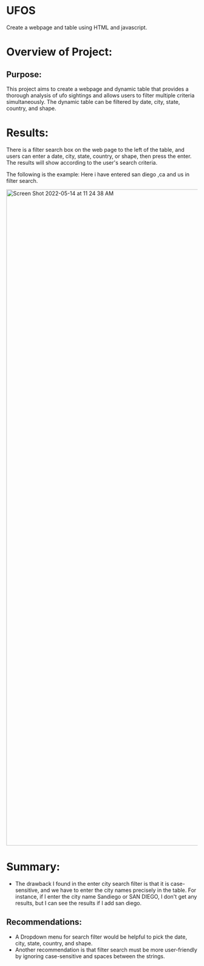 # UFOS
Create a webpage and table using HTML and javascript.

# Overview of Project: 

## Purpose:

This project aims to create a webpage and dynamic table that provides a thorough analysis of ufo sightings and allows users to filter multiple criteria simultaneously. The dynamic table can be filtered by date, city, state, country, and shape.

# Results:

There is a filter search box on the web page to the left of the table, and users can enter a date, city, state, country, or shape, then press the enter. The results will show according to the user's search criteria. 


The following is the example: Here i have entered san diego ,ca and us in filter search.

<img width="1728" alt="Screen Shot 2022-05-14 at 11 24 38 AM" src="https://user-images.githubusercontent.com/100738688/168436520-79db4a0c-599c-42a2-86c0-df3fd8a2b8ac.png">

# Summary:

* The drawback I found in the enter city search filter is that it is case-sensitive, and we have to enter the city names precisely in the table. For instance, if I enter the city name Sandiego or SAN DIEGO, I don't get any results, but I can see the results if I add san diego.
## Recommendations:

* A Dropdown menu for search filter would be helpful to pick the date, city, state, country, and shape.
* Another recommendation is that filter search must be more user-friendly by ignoring case-sensitive and spaces between the strings.




